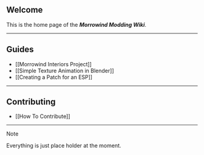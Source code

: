 ## Welcome

This is the home page of the ***Morrowind Modding Wiki***.

---

## Guides

- [[Morrowind Interiors Project]]
- [[Simple Texture Animation in Blender]]
- [[Creating a Patch for an ESP]]

---

## Contributing
  - [[How To Contribute]]

---

> [!Note]
> Everything is just place holder at the moment.